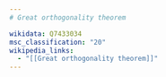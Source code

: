 ```yaml
---
# Great orthogonality theorem

wikidata: Q7433034
msc_classification: "20"
wikipedia_links:
  - "[[Great orthogonality theorem]]"
---
```

